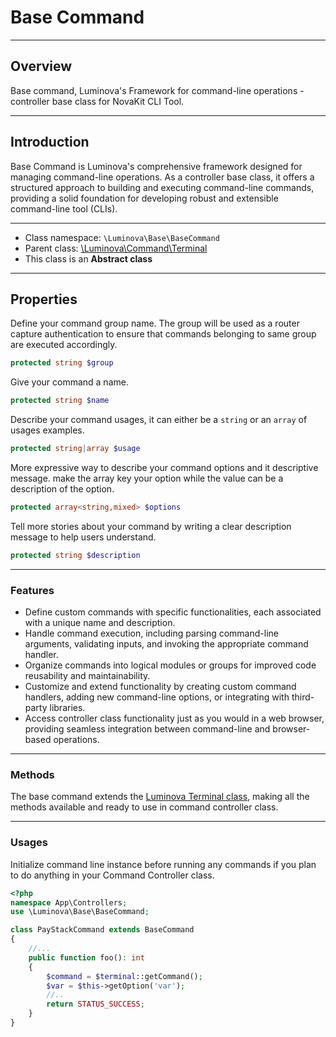 # Base Command

***

## Overview

Base command, Luminova&#039;s Framework for command-line operations - controller base class for NovaKit CLI Tool.

***

## Introduction

Base Command is Luminova's comprehensive framework designed for managing command-line operations. As a controller base class, it offers a structured approach to building and executing command-line commands, providing a solid foundation for developing robust and extensible command-line tool (CLIs).

***

* Class namespace: `\Luminova\Base\BaseCommand`
* Parent class: [\Luminova\Command\Terminal](/commands/terminal.md)
* This class is an **Abstract class**

***

## Properties

Define your command group name. The group will be used as a router capture authentication to ensure that commands belonging to same group are executed accordingly.

```php
protected string $group
```

Give your command a name.

```php
protected string $name
```

Describe your command usages, it can either be a `string` or an `array` of usages examples.

```php
protected string|array $usage
```

More expressive way to describe your command options and it descriptive message.
make the array key your option while the value can be a description of the option.

```php
protected array<string,mixed> $options
```

Tell more stories about your command by writing a clear description message to help users understand.

```php
protected string $description
```

***

### Features

- Define custom commands with specific functionalities, each associated with a unique name and description.
- Handle command execution, including parsing command-line arguments, validating inputs, and invoking the appropriate command handler.
- Organize commands into logical modules or groups for improved code reusability and maintainability.
- Customize and extend functionality by creating custom command handlers, adding new command-line options, or integrating with third-party libraries.
- Access controller class functionality just as you would in a web browser, providing seamless integration between command-line and browser-based operations.

***

### Methods

The base command extends the [Luminova Terminal class](/commands/terminal.md), making all the methods available and ready to use in command controller class. 

***

###  Usages

Initialize command line instance before running any commands if you plan to do anything in your Command Controller class.

```php
<?php 
namespace App\Controllers;
use \Luminova\Base\BaseCommand;

class PayStackCommand extends BaseCommand 
{
	//...
	public function foo(): int
	{
		$command = $terminal::getCommand();
		$var = $this->getOption('var');
		//..
		return STATUS_SUCCESS;
	}
}
```
